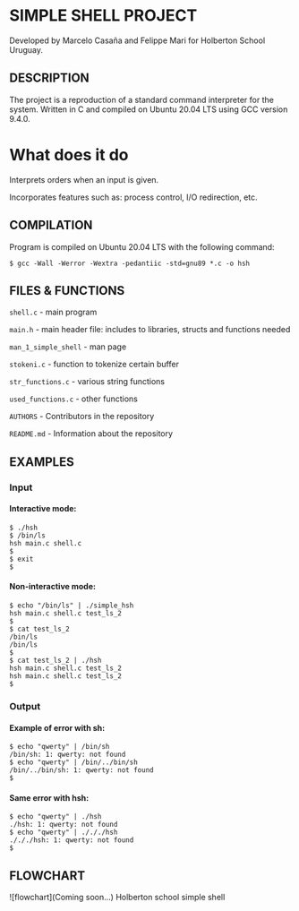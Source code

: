 # SIMPLE SHELL PROJECT

Developed by Marcelo Casaña and Felippe Mari for Holberton School Uruguay.

## DESCRIPTION

The project is a reproduction of a standard command interpreter for the system.
Written in C and compiled on Ubuntu 20.04 LTS using GCC version 9.4.0.

# What does it do
Interprets orders when an input is given.

Incorporates features such as: process control, I/O redirection, etc.

## COMPILATION

Program is compiled on Ubuntu 20.04 LTS with the following command:

	$ gcc -Wall -Werror -Wextra -pedantiic -std=gnu89 *.c -o hsh

## FILES & FUNCTIONS

`shell.c` - main program

`main.h` - main header file: includes to libraries, structs and functions needed

`man_1_simple_shell` - man page

`stokeni.c` - function to tokenize certain buffer

`str_functions.c` - various string functions

`used_functions.c` - other functions

`AUTHORS` - Contributors in the repository

`README.md` - Information about the repository

## EXAMPLES

### Input

#### Interactive mode:

	$ ./hsh
	$ /bin/ls
	hsh main.c shell.c
	$
	$ exit
	$

#### Non-interactive mode:

	$ echo "/bin/ls" | ./simple_hsh
	hsh main.c shell.c test_ls_2
	$
	$ cat test_ls_2
	/bin/ls
	/bin/ls
	$
	$ cat test_ls_2 | ./hsh
	hsh main.c shell.c test_ls_2
	hsh main.c shell.c test_ls_2
	$

### Output

#### Example of error with sh:

	$ echo "qwerty" | /bin/sh
	/bin/sh: 1: qwerty: not found
	$ echo "qwerty" | /bin/../bin/sh
	/bin/../bin/sh: 1: qwerty: not found
	$

#### Same error with hsh:

	$ echo "qwerty" | ./hsh
	./hsh: 1: qwerty: not found
	$ echo "qwerty" | ./././hsh
	./././hsh: 1: qwerty: not found
	$

## FLOWCHART

![flowchart](Coming soon...)
Holberton school simple shell
